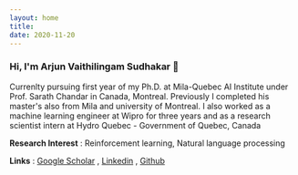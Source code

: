 ```yaml
---
layout: home
title: 
date: 2020-11-20 
---
```

### Hi, I'm Arjun Vaithilingam Sudhakar 👋
Currenlty pursuing first year of my Ph.D. at Mila-Quebec AI Institute under Prof. Sarath Chandar in Canada, Montreal. Previously I completed his master's also from Mila and university of Montreal. I also worked as a machine learning engineer at Wipro for three years and as a research scientist intern at Hydro Quebec - Government of Quebec, Canada

**Research Interest** : Reinforcement learning, Natural language processing
                                                                       
**Links** : [Google Scholar](https://scholar.google.com/citations?user=Y7Z8o6sAAAAJ&hl=en) , [Linkedin](https://www.linkedin.com/in/innovatorarjun/) , [Github](https://github.com/innovator-arjun) 
